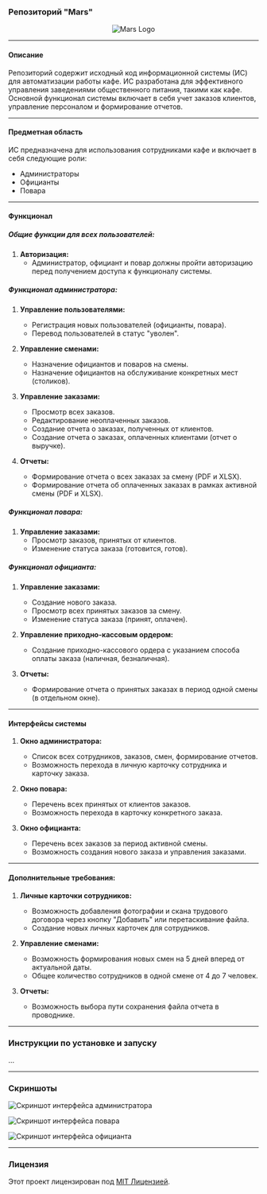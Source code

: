 ### Репозиторий "Mars"

<p align="center">
  <img src="[https://drive.google.com/file/d/1HlXijrqUEI-HgdesLXbC0rCjERtJyoyd/view?usp=drive_link]" alt="Mars Logo">
</p>

---

#### Описание

Репозиторий содержит исходный код информационной системы (ИС) для автоматизации работы кафе. ИС разработана для эффективного управления заведениями общественного питания, такими как кафе. Основной функционал системы включает в себя учет заказов клиентов, управление персоналом и формирование отчетов.

---

#### Предметная область

ИС предназначена для использования сотрудниками кафе и включает в себя следующие роли:

- Администраторы
- Официанты
- Повара

---

#### Функционал

##### Общие функции для всех пользователей:

1. **Авторизация:**
   - Администратор, официант и повар должны пройти авторизацию перед получением доступа к функционалу системы.

##### Функционал администратора:

1. **Управление пользователями:**
   - Регистрация новых пользователей (официанты, повара).
   - Перевод пользователей в статус "уволен".

2. **Управление сменами:**
   - Назначение официантов и поваров на смены.
   - Назначение официантов на обслуживание конкретных мест (столиков).

3. **Управление заказами:**
   - Просмотр всех заказов.
   - Редактирование неоплаченных заказов.
   - Создание отчета о заказах, полученных от клиентов.
   - Создание отчета о заказах, оплаченных клиентами (отчет о выручке).

4. **Отчеты:**
   - Формирование отчета о всех заказах за смену (PDF и XLSX).
   - Формирование отчета об оплаченных заказах в рамках активной смены (PDF и XLSX).

##### Функционал повара:

1. **Управление заказами:**
   - Просмотр заказов, принятых от клиентов.
   - Изменение статуса заказа (готовится, готов).

##### Функционал официанта:

1. **Управление заказами:**
   - Создание нового заказа.
   - Просмотр всех принятых заказов за смену.
   - Изменение статуса заказа (принят, оплачен).

2. **Управление приходно-кассовым ордером:**
   - Создание приходно-кассового ордера с указанием способа оплаты заказа (наличная, безналичная).

3. **Отчеты:**
   - Формирование отчета о принятых заказах в период одной смены (в отдельном окне).

---

#### Интерфейсы системы

1. **Окно администратора:**
   - Список всех сотрудников, заказов, смен, формирование отчетов.
   - Возможность перехода в личную карточку сотрудника и карточку заказа.

2. **Окно повара:**
   - Перечень всех принятых от клиентов заказов.
   - Возможность перехода в карточку конкретного заказа.

3. **Окно официанта:**
   - Перечень всех заказов за период активной смены.
   - Возможность создания нового заказа и управления заказами.

---

#### Дополнительные требования:

1. **Личные карточки сотрудников:**
   - Возможность добавления фотографии и скана трудового договора через кнопку "Добавить" или перетаскивание файла.
   - Создание новых личных карточек для сотрудников.

2. **Управление сменами:**
   - Возможность формирования новых смен на 5 дней вперед от актуальной даты.
   - Общее количество сотрудников в одной смене от 4 до 7 человек.

3. **Отчеты:**
   - Возможность выбора пути сохранения файла отчета в проводнике.

---

### Инструкции по установке и запуску

...

---

### Скриншоты

![Скриншот интерфейса администратора](screenshots/admin_interface.png)

![Скриншот интерфейса повара](screenshots/chef_interface.png)

![Скриншот интерфейса официанта](screenshots/waiter_interface.png)

---

### Лицензия

Этот проект лицензирован под [MIT Лицензией](LICENSE).
